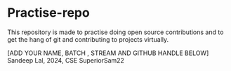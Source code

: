 # Practise-repo
This repository is made to practise doing open source contributions and to get the hang of git and contributing to projects virtually.


[ADD YOUR NAME, BATCH , STREAM AND GITHUB HANDLE BELOW]
Sandeep Lal, 2024, CSE SuperiorSam22